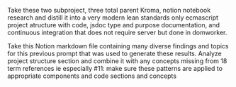 Take these two subproject, three total parent Kroma, notion notebook research and distill it into a very modern lean standards only ecmascript project atructure with code, jsdoc type and purpose documentation, and continuous integration that does not require server but done in domworker.

Take this Notion markdown file containing many diverse findings and topics for this previous prompt that was used to generate these results. Analyze project structure section and combine it with any concepts missing from 18 term references ie especially \#11: make sure these patterns are applied to appropriate components and code sections and concepts